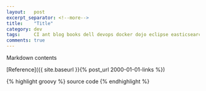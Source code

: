 ```yaml
---
layout:   post
excerpt_separator: <!--more-->
title:    "Title"
category: dev
tags:     CI ant blog books dell devops docker dojo eclipse easticsearch git gradle groovy hibernate intellij java jboss jenkins linux maven quality shownotes sonar spring testing ubuntu
comments: true
---
```

Markdown contents

[Reference]({{ site.baseurl }}{% post_url 2000-01-01-links %})

{% highlight groovy %}
source code
{% endhighlight %}
